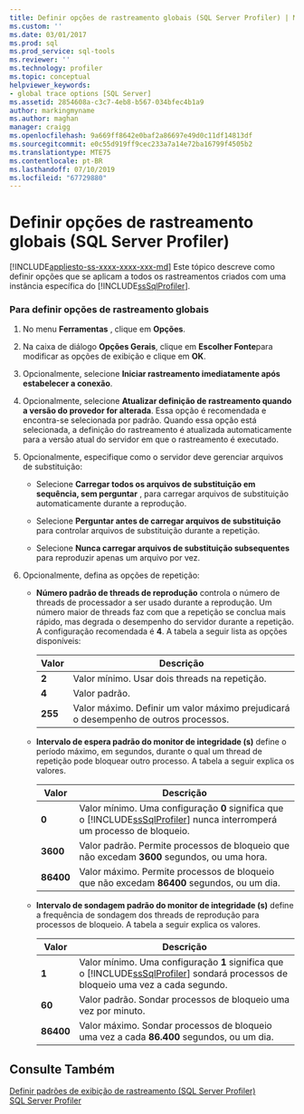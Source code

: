 ```yaml
---
title: Definir opções de rastreamento globais (SQL Server Profiler) | Microsoft Docs
ms.custom: ''
ms.date: 03/01/2017
ms.prod: sql
ms.prod_service: sql-tools
ms.reviewer: ''
ms.technology: profiler
ms.topic: conceptual
helpviewer_keywords:
- global trace options [SQL Server]
ms.assetid: 2854608a-c3c7-4eb8-b567-034bfec4b1a9
author: markingmyname
ms.author: maghan
manager: craigg
ms.openlocfilehash: 9a669ff8642e0baf2a86697e49d0c11df14813df
ms.sourcegitcommit: e0c55d919ff9cec233a7a14e72ba16799f4505b2
ms.translationtype: MTE75
ms.contentlocale: pt-BR
ms.lasthandoff: 07/10/2019
ms.locfileid: "67729880"
---
```

# <a name="set-global-trace-options-sql-server-profiler"></a>Definir opções de rastreamento globais (SQL Server Profiler)
[!INCLUDE[appliesto-ss-xxxx-xxxx-xxx-md](../../includes/appliesto-ss-xxxx-xxxx-xxx-md.md)]
  Este tópico descreve como definir opções que se aplicam a todos os rastreamentos criados com uma instância específica do [!INCLUDE[ssSqlProfiler](../../includes/sssqlprofiler-md.md)].  
  
### <a name="to-set-global-trace-options"></a>Para definir opções de rastreamento globais  
  
1.  No menu **Ferramentas** , clique em **Opções**.  
  
2.  Na caixa de diálogo **Opções Gerais**, clique em **Escolher Fonte**para modificar as opções de exibição e clique em **OK**.  
  
3.  Opcionalmente, selecione **Iniciar rastreamento imediatamente após estabelecer a conexão**.  
  
4.  Opcionalmente, selecione **Atualizar definição de rastreamento quando a versão do provedor for alterada**. Essa opção é recomendada e encontra-se selecionada por padrão. Quando essa opção está selecionada, a definição do rastreamento é atualizada automaticamente para a versão atual do servidor em que o rastreamento é executado.  
  
5.  Opcionalmente, especifique como o servidor deve gerenciar arquivos de substituição:  
  
    -   Selecione **Carregar todos os arquivos de substituição em sequência, sem perguntar** , para carregar arquivos de substituição automaticamente durante a reprodução.  
  
    -   Selecione **Perguntar antes de carregar arquivos de substituição** para controlar arquivos de substituição durante a repetição.  
  
    -   Selecione **Nunca carregar arquivos de substituição subsequentes** para reproduzir apenas um arquivo por vez.  
  
6.  Opcionalmente, defina as opções de repetição:  
  
    -   **Número padrão de threads de reprodução** controla o número de threads de processador a ser usado durante a reprodução. Um número maior de threads faz com que a repetição se conclua mais rápido, mas degrada o desempenho do servidor durante a repetição. A configuração recomendada é **4**. A tabela a seguir lista as opções disponíveis:  
  
        |Valor|Descrição|  
        |-----------|-----------------|  
        |**2**|Valor mínimo. Usar dois threads na repetição.|  
        |**4**|Valor padrão.|  
        |**255**|Valor máximo. Definir um valor máximo prejudicará o desempenho de outros processos.|  
  
    -   **Intervalo de espera padrão do monitor de integridade (s)** define o período máximo, em segundos, durante o qual um thread de repetição pode bloquear outro processo. A tabela a seguir explica os valores.  
  
        |Valor|Descrição|  
        |-----------|-----------------|  
        |**0**|Valor mínimo. Uma configuração **0** significa que o [!INCLUDE[ssSqlProfiler](../../includes/sssqlprofiler-md.md)] nunca interromperá um processo de bloqueio.|  
        |**3600**|Valor padrão. Permite processos de bloqueio que não excedam **3600** segundos, ou uma hora.|  
        |**86400**|Valor máximo. Permite processos de bloqueio que não excedam **86400** segundos, ou um dia.|  
  
    -   **Intervalo de sondagem padrão do monitor de integridade (s)** define a frequência de sondagem dos threads de reprodução para processos de bloqueio. A tabela a seguir explica os valores.  
  
        |Valor|Descrição|  
        |-----------|-----------------|  
        |**1**|Valor mínimo. Uma configuração **1** significa que o [!INCLUDE[ssSqlProfiler](../../includes/sssqlprofiler-md.md)] sondará processos de bloqueio uma vez a cada segundo.|  
        |**60**|Valor padrão. Sondar processos de bloqueio uma vez por minuto.|  
        |**86400**|Valor máximo. Sondar processos de bloqueio uma vez a cada **86.400** segundos, ou um dia.|  
  
## <a name="see-also"></a>Consulte Também  
 [Definir padrões de exibição de rastreamento &#40;SQL Server Profiler&#41;](../../tools/sql-server-profiler/set-trace-display-defaults-sql-server-profiler.md)   
 [SQL Server Profiler](../../tools/sql-server-profiler/sql-server-profiler.md)  
  
  
